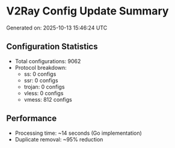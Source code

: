 # V2Ray Config Update Summary
Generated on: 2025-10-13 15:46:24 UTC

## Configuration Statistics
- Total configurations: 9062
- Protocol breakdown:
  - ss: 0 configs
  - ssr: 0 configs
  - trojan: 0 configs
  - vless: 0 configs
  - vmess: 812 configs

## Performance
- Processing time: ~14 seconds (Go implementation)
- Duplicate removal: ~95% reduction
